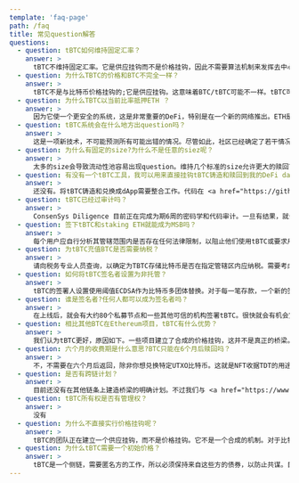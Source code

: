 ```yaml
---
template: 'faq-page'
path: /faq
title: 常见question解答
questions:
  - question: tBTC如何维持固定汇率？
    answer: >
      tBTC不维持固定汇率。它是供应挂钩而不是价格挂钩，因此不需要算法机制来发挥去中心化挂钩的作用。
  - question: 为什么TBTC的价格和BTC不完全一样？
    answer: >
      tBTC不是与比特币价格挂钩的;它是供应挂钩。这意味着BTC/tBTC可能不一样。tBTC可能交易溢价或折扣。
  - question: 为什么TBTC以当前比率抵押ETH ？
    answer: >
      因为它使一个更安全的系统，这是非常重要的DeFi，特别是在一个新的网络推出。ETH是一种更安全的担保类型，因为它是DeFi标准，而负责tBTC的团队计划在发布后不久将ETH/BTC担保比率从150%降低到135%。它还在研究新的机制，以便在今后将这一比率降至40%。
  - question: tBTC系统会在什么地方出question吗？
    answer: >
      这是一项新技术，不可能预测所有可能出错的情况。尽管如此，社区已经确定了若干情况并采取了谨慎措施加以解决。安全模型是这样的:如果签名者串通并偷走了你的比特币存款，用户将被以TBTC支付;这就是ETH债券的用途(它们将被扣押和清算)。如果ETH在短时间内大幅下跌，同时所有的签注者都跑掉了，系统就会回落到合成。更多信息，请查看  <a href="https://docs.keep.network/tbtc/index.pdf" target="_blank">tBTC技术规范 spec</a>.
  - question: 为什么有固定的size?为什么不是任意的siez呢？
    answer: >
      太多的size会导致流动性池容易出现question。维持几个标准的size允许更大的赎回可用性。
  - question: 有没有一个tBTC工具，我可以用来直接挂钩tBTC铸造和赎回到我的DeFi dapp？
    answer: >
      还没有。将tBTC铸造和兑换成dApp需要整合工作。代码在 <a href="https://github.com/keep-network/tbtc.js" target="_blank">tbtc.js GitHub</a>中并且是开源的，使开发人员能够构建与其产品相匹配的接口。要验证比特币交易，最好的方法是运行一个electrum服务，这非常容易启动。 
  - question: tBTC已经过审计吗？
    answer: >
      ConsenSys Diligence 目前正在完成为期6周的密码学和代码审计。一旦有结果，就会公布。
  - question: 签下tBTC和staking ETH就能成为MSB吗？
    answer: >
      每个用户应自行分析其管辖范围内是否存在任何法律限制，以阻止他们使用tBTC或要求用户在某些政府实体注册。
  - question: 为tBTC充值BTC是否需要纳税？
    answer: >
      请向税务专业人员查询，以确定为TBTC存储比特币是否在指定管辖区内应纳税。需要考虑的一件事是，与矿床UTXO相关的非泛函效应。该非融资协议旨在允许支付比特币托管费用，并提供在6个月的收费期内赎回完全相同的UTXO的能力。
  - question: 如何将tBTC签名者设置为非托管？
    answer: >
      tBTC的签署人设置使用阈值ECDSA作为比特币多团体替换。对于每一笔存款，一个新的签署人集被拉到一起(由随机信标选择)，它们为储户生成一个比特币PKH地址，该地址被标记在以太坊链上。
  - question: 谁是签名者?任何人都可以成为签名者吗？
    answer: >
      在上线后，就会有大约80个私募节点和一些其他可信的机构签署tBTC。很快就会有机会宣布让更多的个人通过下注ETH来参与成为一个签名者。
  - question: 相比其他BTC在Ethereum项目，tBTC有什么优势？
    answer: >
      我们认为tBTC更好，原因如下。一些项目建立了合成的价格挂钩，这并不是真正的桥梁。其他项目是供应挂钩，但有中央政党增加摩擦的铸造和赎回过程，因此，不是抵御审查的系统。一些新的桥梁是分散的供应钉，然而，这些安全模式不太安全。他们依靠一个⅔可靠的假设,没有ETH/额外抵押品来抵押,并使用全新的“自行滚动加密”而非同行评议,t-ECDSA加密)。
  - question: 六个月的收费期是什么意思?BTC只能在6个月后赎回吗？
    answer: >
      不，不需要在六个月后返回，除非你想兑换特定UTXO比特币。这就是NFT收据TDT的用途。大多数DeFi用户没有这个考虑，不需要在六个月内返回。
  - question: 是否有跨链计划？
    answer: >
      目前还没有在其他链条上建造桥梁的明确计划。不过我们与 <a href="https://www.crosschain.group/" target="_blank">Cross-Chain Group</a> 一些可跨链团队有过关于跨链的沟通，比如：Cosmos, Zcash, 和 Polkadot.
  - question: tBTC所有权是否有管理权？
    answer: >
      没有
  - question: 为什么不直接实行价格挂钩呢？
    answer: >
      tBTC的团队正在建立一个供应挂钩，而不是价格挂钩。它不是一个合成的机制。对于比特币持有者来说，实际价格是多少并不重要，重要的是你能用1比特币兑换它
  - question: 为什么tBTC需要一个初始价格？
    answer: >
      tBTC是一个侧链，需要匿名方的工作，所以必须保持来自这些方的债券，以防止共谋。目前，有必要确保签名者被绑定，以防止不当行为。需要一个初始价格来维持该债券的BTC/ETH价格。
---
```

